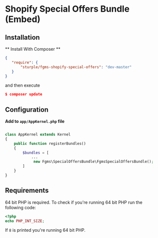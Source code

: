 # Shopify Special Offers Bundle (Embed)

## Installation

** Install With Composer **

```json
{
   "require": {
       "sturple/fgms-shopify-special-offers": "dev-master"
   }
}

```

and then execute

```json
$ composer update
```


## Configuration

**Add to ```app/AppKernel.php``` file**

```php

class AppKernel extends Kernel
{
    public function registerBundles()
    {
        $bundles = [
            ...
             new Fgms\SpecialOffersBundle\FgmsSpecialOffersBundle();
        ]
    }
}

```

## Requirements

64 bit PHP is required.  To check if you're running 64 bit PHP run the following code:

```php
<?php
echo PHP_INT_SIZE;
```

If `8` is printed you're running 64 bit PHP.
